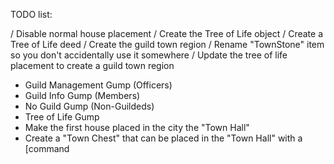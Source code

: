 TODO list:

/ Disable normal house placement
/ Create the Tree of Life object
/ Create a Tree of Life deed
/ Create the guild town region
/ Rename "TownStone" item so you don't accidentally use it somewhere
/ Update the tree of life placement to create a guild town region
- Guild Management Gump (Officers)
- Guild Info Gump (Members)
- No Guild Gump (Non-Guildeds)
- Tree of Life Gump
- Make the first house placed in the city the "Town Hall"
- Create a "Town Chest" that can be placed in the "Town Hall" with a [command

